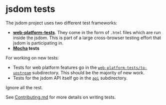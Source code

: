 # jsdom tests

The jsdom project uses two different test frameworks:

* [**web-platform-tests**](https://web-platform-tests.org/). They come in the form of `.html` files which are run inside the jsdom. This is part of a large cross-browser testing effort that jsdom is participating in.
* **[Mocha](https://mochajs.org/) tests**

For working on new tests:

* Tests for web platform features go in the [`web-platform-tests/to-upstream`](./web-platform-tests/to-upstream/) subdirectory. This should be the majority of new work.
* Tests for the jsdom API itself go in the [`api`](./api/) subdirectory.

Ignore all the rest.

See [Contributing.md](../Contributing.md) for more details on writing tests.
